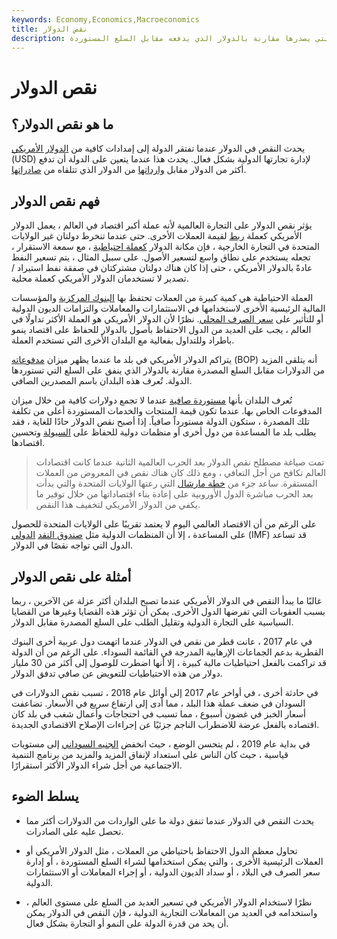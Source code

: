 ```yaml
---
keywords: Economy,Economics,Macroeconomics
title: نقص الدولار
description: يتطور النقص في الدولار عندما يتلقى بلد ما عددًا أقل من الدولارات الأمريكية مقابل البضائع التي يصدرها مقارنة بالدولار الذي يدفعه مقابل السلع المستوردة.
---
```


# نقص الدولار
## ما هو نقص الدولار؟

يحدث النقص في الدولار عندما تفتقر الدولة إلى إمدادات كافية من [الدولار الأمريكي](/usd-united-states-dollar) (USD) لإدارة تجارتها الدولية بشكل فعال. يحدث هذا عندما يتعين على الدولة أن تدفع أكثر من الدولار مقابل [وارداتها](/import) من الدولار الذي تتلقاه من [صادراتها](/export).

## فهم نقص الدولار

يؤثر نقص الدولار على التجارة العالمية لأنه عملة أكبر اقتصاد في العالم ، يعمل الدولار الأمريكي كعملة [ربط](/currency-peg) لقيمة العملات الأخرى. حتى عندما تنخرط دولتان غير الولايات المتحدة في التجارة الخارجية ، فإن مكانة الدولار [كعملة احتياطية](/reservecurrency) ، مع سمعة الاستقرار ، تجعله يستخدم على نطاق واسع لتسعير الأصول. على سبيل المثال ، يتم تسعير النفط عادةً بالدولار الأمريكي ، حتى إذا كان هناك دولتان مشتركتان في صفقة نفط استيراد / تصدير لا تستخدمان الدولار الأمريكي كعملة محلية.

العملة الاحتياطية هي كمية كبيرة من العملات تحتفظ بها [البنوك المركزية](/centralbank) والمؤسسات المالية الرئيسية الأخرى لاستخدامها في الاستثمارات والمعاملات والتزامات الديون الدولية أو للتأثير على [سعر الصرف المحلي](/exchangerate). نظرًا لأن الدولار الأمريكي هو العملة الأكثر تداولًا في العالم ، يجب على العديد من الدول الاحتفاظ بأصول بالدولار للحفاظ على اقتصاد ينمو باطراد وللتداول بفعالية مع البلدان الأخرى التي تستخدم العملة.

يتراكم الدولار الأمريكي في بلد ما عندما يظهر ميزان [مدفوعاته](/bop) (BOP) أنه يتلقى المزيد من الدولارات مقابل السلع المصدرة مقارنة بالدولار الذي ينفق على السلع التي تستوردها الدولة. تُعرف هذه البلدان باسم المصدرين الصافي.

تُعرف البلدان بأنها [مستوردة صافية](/netimporter) عندما لا تجمع دولارات كافية من خلال ميزان المدفوعات الخاص بها. عندما تكون قيمة المنتجات والخدمات المستوردة أعلى من تكلفة تلك المصدرة ، ستكون الدولة مستورداً صافياً. إذا أصبح نقص الدولار حادًا للغاية ، فقد يطلب بلد ما المساعدة من دول أخرى أو منظمات دولية للحفاظ على [السيولة](/liquidity) وتحسين اقتصادها.

> تمت صياغة مصطلح نقص الدولار بعد الحرب العالمية الثانية عندما كانت اقتصادات العالم تكافح من أجل التعافي ، ومع ذلك كان هناك نقص في المعروض من العملات المستقرة. ساعد جزء من [خطة مارشال](/marshall-plan) التي رعتها الولايات المتحدة والتي بدأت بعد الحرب مباشرة الدول الأوروبية على إعادة بناء اقتصاداتها من خلال توفير ما يكفي من الدولار الأمريكي لتخفيف هذا النقص.

>

على الرغم من أن الاقتصاد العالمي اليوم لا يعتمد تقريبًا على الولايات المتحدة للحصول على المساعدة ، إلا أن المنظمات الدولية مثل [صندوق النقد](/imf) [الدولي](/imf) (IMF) قد تساعد الدول التي تواجه نقصًا في الدولار.

## أمثلة على نقص الدولار

غالبًا ما يبدأ النقص في الدولار الأمريكي عندما تصبح البلدان أكثر عزلة عن الآخرين ، ربما بسبب العقوبات التي تفرضها الدول الأخرى. يمكن أن تؤثر هذه القضايا وغيرها من القضايا السياسية على التجارة الدولية وتقليل الطلب على السلع المصدرة مقابل الدولار.

في عام 2017 ، عانت قطر من نقص في الدولار عندما اتهمت دول عربية أخرى البنوك القطرية بدعم الجماعات الإرهابية المدرجة في القائمة السوداء. على الرغم من أن الدولة قد تراكمت بالفعل احتياطيات مالية كبيرة ، إلا أنها اضطرت للوصول إلى أكثر من 30 مليار دولار من هذه الاحتياطيات للتعويض عن صافي تدفق الدولار.

في حادثة أخرى ، في أواخر عام 2017 إلى أوائل عام 2018 ، تسبب نقص الدولارات في السودان في ضعف عملة هذا البلد ، مما أدى إلى ارتفاع سريع في الأسعار. تضاعفت أسعار الخبز في غضون أسبوع ، مما تسبب في احتجاجات وأعمال شغب في بلد كان اقتصاده بالفعل عرضة للاضطراب الناجم جزئيًا عن إجراءات الإصلاح الاقتصادي الجديدة.

في بداية عام 2019 ، لم يتحسن الوضع ، حيث انخفض [الجنيه السوداني](/sdp) إلى مستويات قياسية ، حيث كان الناس على استعداد لإنفاق المزيد والمزيد من برنامج التنمية الاجتماعية من أجل شراء الدولار الأكثر استقرارًا.

## يسلط الضوء

- يحدث النقص في الدولار عندما تنفق دولة ما على الواردات من الدولارات أكثر مما تحصل عليه على الصادرات.

- تحاول معظم الدول الاحتفاظ باحتياطي من العملات ، مثل الدولار الأمريكي أو العملات الرئيسية الأخرى ، والتي يمكن استخدامها لشراء السلع المستوردة ، أو إدارة سعر الصرف في البلاد ، أو سداد الديون الدولية ، أو إجراء المعاملات أو الاستثمارات الدولية.

- نظرًا لاستخدام الدولار الأمريكي في تسعير العديد من السلع على مستوى العالم ، واستخدامه في العديد من المعاملات التجارية الدولية ، فإن النقص في الدولار يمكن أن يحد من قدرة الدولة على النمو أو التجارة بشكل فعال.

